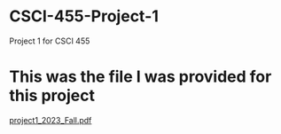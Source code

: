 # CSCI-455-Project-1
Project 1 for CSCI 455

# This was the file I was provided for this project
[project1_2023_Fall.pdf](https://github.com/brandon57/CSCI-455-Project-1/files/12887855/project1_2023_Fall.pdf)
